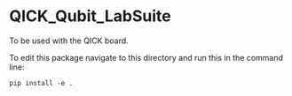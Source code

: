 # QICK_Qubit_LabSuite
To be used with the QICK board.

To edit this package navigate to this directory and run this in the command line:
```
pip install -e .
```